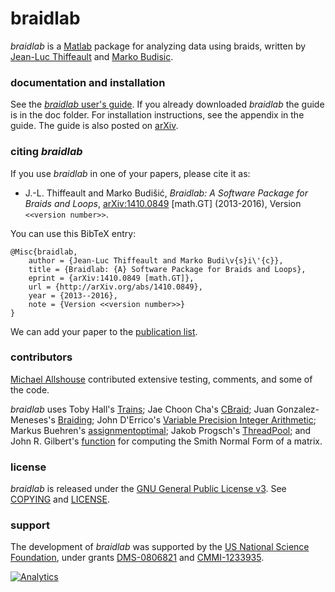 # braidlab

*braidlab* is a [Matlab][1] package for analyzing data using braids, written by [Jean-Luc Thiffeault][2] and [Marko Budisic][3].

### documentation and installation

See the [*braidlab* user's guide][4].  If you already downloaded *braidlab* the guide is in the doc folder.  For installation instructions, see the appendix in the guide.  The guide is also posted on [arXiv][5].

### citing *braidlab*

If you use *braidlab* in one of your papers, please cite it as:

* J.-L. Thiffeault and Marko Budišić, _Braidlab: A Software Package for Braids and Loops_, [arXiv:1410.0849](http://arXiv.org/abs/1410.0849) [math.GT] (2013-2016), Version `<<version number>>`.

You can use this BibTeX entry:
```
@Misc{braidlab,
    author = {Jean-Luc Thiffeault and Marko Budi\v{s}i\'{c}},
    title = {Braidlab: {A} Software Package for Braids and Loops},
    eprint = {arXiv:1410.0849 [math.GT]},
    url = {http://arXiv.org/abs/1410.0849},
    year = {2013--2016},
    note = {Version <<version number>>}
}
```
We can add your paper to the [publication list](https://github.com/jeanluct/braidlab/wiki/Publications).

### contributors

[Michael Allshouse][6] contributed extensive testing, comments, and some of the code.

*braidlab* uses Toby Hall's [Trains][7]; Jae Choon Cha's [CBraid][8]; Juan Gonzalez-Meneses's [Braiding][9]; John D'Errico's [Variable Precision Integer Arithmetic][10]; Markus Buehren's [assignmentoptimal][11]; Jakob Progsch's [ThreadPool][12]; and John R. Gilbert's [function][13] for computing the Smith Normal Form of a matrix.

### license

*braidlab* is released under the [GNU General Public License v3][14].  See [COPYING][15] and [LICENSE][16].

### support

The development of *braidlab* was supported by the [US National Science Foundation][17], under grants [DMS-0806821][18] and [CMMI-1233935][19].

[1]: http://www.mathworks.com/products/matlab/
[2]: http://www.math.wisc.edu/~jeanluc/
[3]: http://mbudisic.wordpress.com/
[4]: http://github.com/jeanluct/braidlab/raw/master/doc/braidlab_guide.pdf
[5]: http://arxiv.org/abs/1410.0849
[6]: http://chaos.utexas.edu/people/post-docs/michael-allshouse
[7]: https://github.com/jeanluct/trains
[8]: https://github.com/jeanluct/cbraid
[9]: http://personal.us.es/meneses/software.php
[10]: http://www.mathworks.com/matlabcentral/fileexchange/22725-variable-precision-integer-arithmetic
[11]: http://www.mathworks.com/matlabcentral/fileexchange/6543
[12]: https://github.com/progschj/ThreadPool
[13]: http://www.mathworks.com/matlabcentral/newsreader/view_thread/13728
[14]: http://www.gnu.org/licenses/gpl-3.0.html
[15]: http://github.com/jeanluct/braidlab/raw/master/COPYING
[16]: http://github.com/jeanluct/braidlab/raw/master/LICENSE
[17]: http://www.nsf.gov
[18]: http://www.nsf.gov/awardsearch/showAward?AWD_ID=0806821
[19]: http://www.nsf.gov/awardsearch/showAward?AWD_ID=1233935

[![Analytics](https://ga-beacon.appspot.com/UA-46449211-2/braidlab/readme)](https://github.com/igrigorik/ga-beacon)
